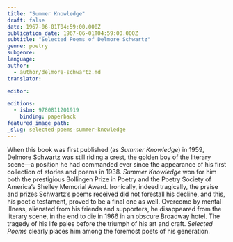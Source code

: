 ```yaml
---
title: "Summer Knowledge"
draft: false
date: 1967-06-01T04:59:00.000Z
publication_date: 1967-06-01T04:59:00.000Z
subtitle: "Selected Poems of Delmore Schwartz"
genre: poetry
subgenre:
language:
author:
  - author/delmore-schwartz.md
translator:

editor:

editions:
  - isbn: 9780811201919
    binding: paperback
featured_image_path:
_slug: selected-poems-summer-knowledge
---
```


When this book was first published (as _Summer Knowledge_) in 1959, Delmore Schwartz was still riding a crest, the golden boy of the literary scene––a position he had commanded ever since the appearance of his first collection of stories and poems in 1938. _Summer Knowledge_ won for him both the prestigious Bollingen Prize in Poetry and the Poetry Society of America’s Shelley Memorial Award. Ironically, indeed tragically, the praise and prizes Schwartz’s poems received did not forestall his decline, and this, his poetic testament, proved to be a final one as well. Overcome by mental illness, alienated from his friends and supporters, he disappeared from the literary scene, in the end to die in 1966 in an obscure Broadway hotel. The tragedy of his life pales before the triumph of his art and craft. _Selected Poems_ clearly places him among the foremost poets of his generation.

